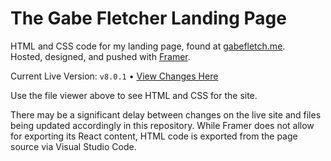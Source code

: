 # The Gabe Fletcher Landing Page
HTML and CSS code for my landing page, found at [gabefletch.me](https://gabefletch.me).<br>
Hosted, designed, and pushed with [Framer](https://framer.com).

Current Live Version: `v8.0.1` • [View Changes Here](https://github.com/gabefletch/site/blob/main/changes.md)<br>

Use the file viewer above to see HTML and CSS for the site.

There may be a significant delay between changes on the live site and files being updated accordingly in this repository.  While Framer does not allow for exporting its React content, HTML code is exported from the page source via Visual Studio Code.<br>
